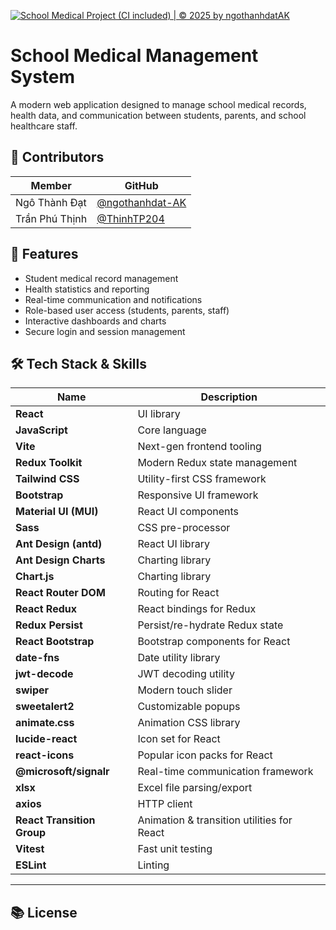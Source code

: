 [![School Medical Project (CI included) | © 2025 by ngothanhdatAK](https://github.com/ngothanhdat-AK/school-medical-client/actions/workflows/node.js.yml/badge.svg)](https://github.com/ngothanhdat-AK/school-medical-client/actions/workflows/node.js.yml)

# School Medical Management System

A modern web application designed to manage school medical records, health data, and communication between students, parents, and school healthcare staff.


## 👥 Contributors

| Member             | GitHub                                       |
|--------------------|----------------------------------------------|
| Ngô Thành Đạt      | [@ngothanhdat-AK](https://github.com/ngothanhdat-AK) |
| Trần Phú Thịnh     | [@ThinhTP204](https://github.com/ThinhTP204)         |

## 🚀 Features

- Student medical record management
- Health statistics and reporting
- Real-time communication and notifications
- Role-based user access (students, parents, staff)
- Interactive dashboards and charts
- Secure login and session management


## 🛠️ Tech Stack & Skills

| Name                       | Description                                                    |        
|----------------------------|----------------------------------------------------------------|
| **React**                  | UI library                                                     |                          
| **JavaScript**             | Core language                                                  |                         
| **Vite**                   | Next-gen frontend tooling                                      |                          
| **Redux Toolkit**          | Modern Redux state management                                  |               
| **Tailwind CSS**           | Utility-first CSS framework                                    |                          
| **Bootstrap**              | Responsive UI framework                                        |                          
| **Material UI (MUI)**      | React UI components                                            |         
| **Sass**                   | CSS pre-processor                                             |                          
| **Ant Design (antd)**      | React UI library                                               |                          
| **Ant Design Charts**      | Charting library                                               |                         
| **Chart.js**               | Charting library                                               |                          
| **React Router DOM**       | Routing for React                                              |                          
| **React Redux**            | React bindings for Redux                                       |                  
| **Redux Persist**          | Persist/re-hydrate Redux state                                 |                          
| **React Bootstrap**        | Bootstrap components for React                                 |              
| **date-fns**               | Date utility library                                           |                         
| **jwt-decode**             | JWT decoding utility                                           |                          
| **swiper**                 | Modern touch slider                                            |                          
| **sweetalert2**            | Customizable popups                                            |                          
| **animate.css**            | Animation CSS library                                          |                        
| **lucide-react**           | Icon set for React                                             |                        
| **react-icons**            | Popular icon packs for React                                   |                        
| **@microsoft/signalr**     | Real-time communication framework                              |                       
| **xlsx**                   | Excel file parsing/export                                      | 
| **axios**                  | HTTP client                                                    | 
| **React Transition Group** | Animation & transition utilities for React                     | 
| **Vitest**                 | Fast unit testing                                              | 
| **ESLint**                 | Linting                                                        | 

---

## 📚 License
